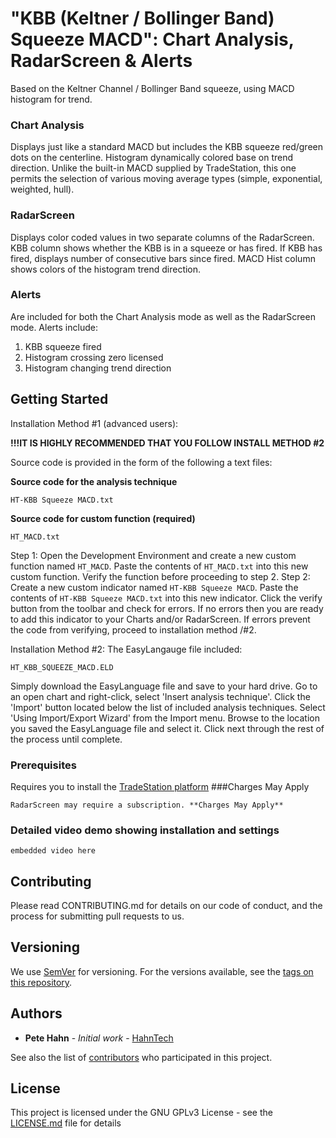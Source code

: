 # "KBB (Keltner / Bollinger Band) Squeeze MACD": Chart Analysis, RadarScreen & Alerts

Based on the Keltner Channel / Bollinger Band squeeze, using MACD histogram for trend.
### Chart Analysis
Displays just like a standard MACD but includes the KBB squeeze red/green dots on the centerline. Histogram dynamically colored base on trend direction. Unlike the built-in MACD supplied by TradeStation, this one permits the selection of various moving average types (simple, exponential, weighted, hull).
### RadarScreen
Displays color coded values in two separate columns of the RadarScreen.
KBB column shows whether the KBB is in a squeeze or has fired. If KBB has fired, displays number of consecutive bars since fired.
MACD Hist column shows colors of the histogram trend direction.
### Alerts
Are included for both the Chart Analysis mode as well as the RadarScreen mode. Alerts include:
1. KBB squeeze fired
1. Histogram crossing zero licensed
1. Histogram changing trend direction

## Getting Started

Installation Method #1 (advanced users):

**!!!IT IS HIGHLY RECOMMENDED THAT YOU FOLLOW INSTALL METHOD #2**

Source code is provided in the form of the following a text files:

**Source code for the analysis technique**
```
HT-KBB Squeeze MACD.txt
```
**Source code for custom function (required)**
```
HT_MACD.txt
```
Step 1: Open the Development Environment and create a new custom function named `HT_MACD`. Paste the contents of `HT_MACD.txt` into this new custom function. Verify the function before proceeding to step 2.
Step 2:  Create a new custom indicator named `HT-KBB Squeeze MACD`. Paste the contents of `HT-KBB Squeeze MACD.txt` into this new indicator.  Click the verify button from the toolbar and check for errors. If no errors then you are ready to add this indicator to your Charts and/or RadarScreen.
If errors prevent the code from verifying, proceed to installation method /#2.

Installation Method #2:
The EasyLangauge file included:
```
HT_KBB_SQUEEZE_MACD.ELD
```
Simply download the EasyLanguage file and save to your hard drive. Go to an open chart and right-click, select 'Insert analysis technique'. Click the 'Import' button located below the list of included analysis techniques. Select 'Using Import/Export Wizard' from the Import menu. Browse to the location you saved the EasyLanguage file and select it. Click next through the rest of the process until complete.

### Prerequisites

Requires you to install the [TradeStation platform](https://www.tradestation.com/) ###Charges May Apply

```
RadarScreen may require a subscription. **Charges May Apply**
```

### Detailed video demo showing installation and settings

```
embedded video here
````

## Contributing

Please read CONTRIBUTING.md for details on our code of conduct, and the process for submitting pull requests to us.

## Versioning

We use [SemVer](http://semver.org/) for versioning. For the versions available, see the [tags on this repository](https://github.com/your/project/tags).

## Authors

* **Pete Hahn** - *Initial work* - [HahnTech](https://github.com/hahntech)

See also the list of [contributors](https://github.com/your/project/contributors) who participated in this project.

## License

This project is licensed under the GNU GPLv3 License - see the [LICENSE.md](LICENSE.md) file for details
